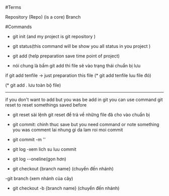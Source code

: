 #Terms

Repository (Repo) (is a core)
Branch

#Commands

- git init
(and my project is git repository )

- git status(this command will be show you all status in you project )

- git add (help preparation save time point of project)
* nói chung là bấm git add thì file sẽ vào trạng thái chuẩn bị lưu

if git add tenfile -> just preparation this file
(* git add tenfile luu file đó)

(* git add . lưu toàn bộ file)

------
if you don't want to add but you was be add in git you can use command git reset to reset somethings saved before
- git reset
sài lệnh git reset để trả về những file đã cho vào chuẩn bị

- git commit: chinh thuc save
but you need command or note something you was
comment lai nhung gi da lam roi moi commit

- git commit -m ''

- git log -xem lich su luu commit
- git log --oneline(gọn hơn)

- git checkout {branch name} (chuyển đến nhánh)

-git branch (xem nhánh của cây)

- git checkout -b {branch name}
(chuyển đến nhánh)